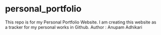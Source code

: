 # personal_portfolio
This repo is for my Personal Portfolio Website. I am creating this website as a tracker for my personal works in Github.
Author : Anupam Adhikari
